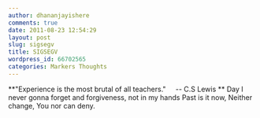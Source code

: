 ```yaml
---
author: dhananjayishere
comments: true
date: 2011-08-23 12:54:29
layout: post
slug: sigsegv
title: SIGSEGV
wordpress_id: 66702565
categories: Markers Thoughts
---
```


**"Experience is the most brutal of all teachers."
    -- C.S Lewis
**
Day I never gonna forget and forgiveness,
not in my hands
Past is it now,
Neither change,
You nor can deny.
